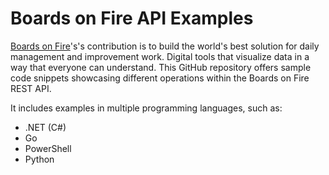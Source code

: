 # Boards on Fire API Examples
[Boards on Fire](https://boardsonfire.com/)'s's contribution is to build the world's best solution for daily management and improvement work. Digital tools that visualize data in a way that everyone can understand. This GitHub repository offers sample code snippets showcasing different operations within the Boards on Fire REST API.

It includes examples in multiple programming languages, such as:
* .NET (C#)
* Go
* PowerShell
* Python
